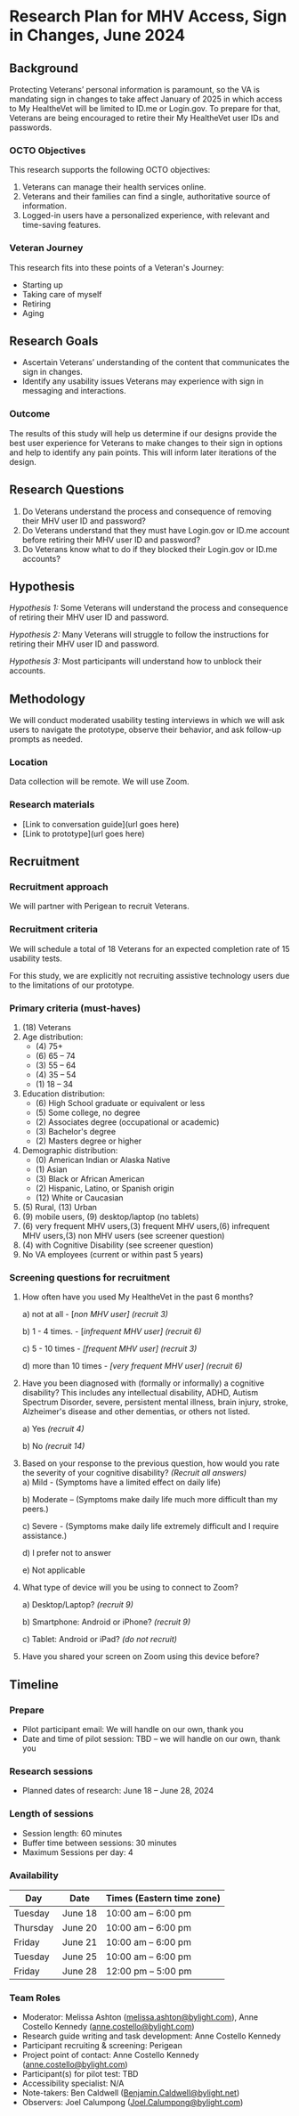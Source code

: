 # **Research Plan for MHV Access, Sign in Changes, June 2024**

## **Background**

Protecting Veterans’ personal information is paramount, so the VA is mandating sign in changes to take affect January of 2025 in which access to My HealtheVet will be limited to ID.me or Login.gov. To prepare for that, Veterans are being encouraged to retire their My HealtheVet user IDs and passwords.

### **OCTO Objectives**

This research supports the following OCTO objectives:

1. Veterans can manage their health services online.
2. Veterans and their families can find a single, authoritative source of information.
3. Logged-in users have a personalized experience, with relevant and time-saving features.

### **Veteran Journey**

This research fits into these points of a Veteran's Journey:

- Starting up
- Taking care of myself
- Retiring
- Aging

## **Research Goals**

- Ascertain Veterans’ understanding of the content that communicates the sign in changes.
- Identify any usability issues Veterans may experience with sign in messaging and interactions.

### **Outcome**

The results of this study will help us determine if our designs provide the best user experience for Veterans to make changes to their sign in options and help to identify any pain points. This will inform later iterations of the design.

## **Research Questions**

1. Do Veterans understand the process and consequence of removing their MHV user ID and password?
2. Do Veterans understand that they must have Login.gov or ID.me account before retiring their MHV user ID and password?
3. Do Veterans know what to do if they blocked their Login.gov or ID.me accounts?  

## **Hypothesis**

_Hypothesis 1:_ Some Veterans will understand the process and consequence of retiring their MHV user ID and password.

_Hypothesis 2:_ Many Veterans will struggle to follow the instructions for retiring their MHV user ID and password.

_Hypothesis 3:_ Most participants will understand how to unblock their accounts.

## **Methodology**

We will conduct moderated usability testing interviews in which we will ask users to navigate the prototype, observe their behavior, and ask follow-up prompts as needed.

### **Location**

Data collection will be remote. We will use Zoom.

### **Research materials**

- \[Link to conversation guide\](url goes here)
- \[Link to prototype\](url goes here)

## **Recruitment**

### **Recruitment approach**

We will partner with Perigean to recruit Veterans.

### **Recruitment criteria**

We will schedule a total of 18 Veterans for an expected completion rate of 15 usability tests.

For this study, we are explicitly not recruiting assistive technology users due to the limitations of our prototype.

### **Primary criteria (must-haves)**

1. (18) Veterans
2. Age distribution:
    - (4) 75+
    - (6) 65 – 74
    - (3) 55 – 64
    - (4) 35 – 54
    - (1) 18 – 34
3. Education distribution:
    - (6) High School graduate or equivalent or less
    - (5) Some college, no degree
    - (2) Associates degree (occupational or academic)
    - (3) Bachelor's degree
    - (2) Masters degree or higher
4. Demographic distribution:
    - (0) American Indian or Alaska Native
    - (1) Asian
    - (3) Black or African American
    - (2) Hispanic, Latino, or Spanish origin
    - (12) White or Caucasian
5. (5) Rural, (13) Urban
6. (9) mobile users, (9) desktop/laptop (no tablets)
7. (6) very frequent MHV users,(3) frequent MHV users,(6) infrequent MHV users,(3) non MHV users (see screener question)
8. (4) with Cognitive Disability (see screener question)
9. No VA employees (current or within past 5 years)

### **Screening questions for recruitment**

1. How often have you used My HealtheVet in the past 6 months?

    a) not at all - \[_non MHV user\]_ _(recruit 3)_

    b) 1 - 4 times. - \[_infrequent MHV user\]_ _(recruit 6)_

    c) 5 - 10 times - _\[frequent MHV user\]_ _(recruit 3)_

    d) more than 10 times - _\[very frequent MHV user\]_ _(recruit 6)_

2. Have you been diagnosed with (formally or informally) a cognitive disability? This includes any intellectual disability, ADHD, Autism Spectrum Disorder, severe, persistent mental illness, brain injury, stroke, Alzheimer's disease and other dementias, or others not listed.

    a) Yes _(recruit 4)_
   
    b) No _(recruit 14)_

1. Based on your response to the previous question, how would you rate the severity of your cognitive disability? _(Recruit all answers)_  
    a) Mild - (Symptoms have a limited effect on daily life)
   
    b) Moderate – (Symptoms make daily life much more difficult than my peers.)
   
    c) Severe - (Symptoms make daily life extremely difficult and I require assistance.)
    
    d) I prefer not to answer
   
    e) Not applicable
   
7. What type of device will you be using to connect to Zoom?

    a) Desktop/Laptop? _(recruit 9)_

    b) Smartphone: Android or iPhone? _(recruit 9)_

    c) Tablet: Android or iPad? _(do not recruit)_

1. Have you shared your screen on Zoom using this device before?

## **Timeline**

### **Prepare**

- Pilot participant email: We will handle on our own, thank you
- Date and time of pilot session: TBD – we will handle on our own, thank you

### **Research sessions**

- Planned dates of research: June 18 – June 28, 2024

### **Length of sessions**

- Session length: 60 minutes
- Buffer time between sessions: 30 minutes
- Maximum Sessions per day: 4

### **Availability**

| Day | Date | Times (Eastern time zone) |
| --- | --- | --- |
| Tuesday | June 18 | 10:00 am – 6:00 pm |
| Thursday | June 20 | 10:00 am – 6:00 pm |
| Friday | June 21 | 10:00 am – 6:00 pm |
| Tuesday | June 25 | 10:00 am – 6:00 pm |
| Friday | June 28 | 12:00 pm – 5:00 pm |

### **Team Roles**

- Moderator: Melissa Ashton ([melissa.ashton@bylight.com](mailto:melissa.ashton@bylight.com)), Anne Costello Kennedy ([anne.costello@bylight.com](mailto:anne.costello@bylight.com))
- Research guide writing and task development: Anne Costello Kennedy
- Participant recruiting & screening: Perigean
- Project point of contact: Anne Costello Kennedy (<anne.costello@bylight.com>)
- Participant(s) for pilot test: TBD
- Accessibility specialist: N/A
- Note-takers: Ben Caldwell ([Benjamin.Caldwell@bylight.net](mailto:Benjamin.Caldwell@bylight.net))
- Observers: Joel Calumpong (<Joel.Calumpong@bylight.com>)
